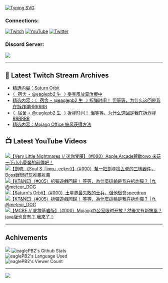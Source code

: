 <!--### Hello people, I'm EaglePB2 - The one who building something for fun 👋
Thank you for standby for this profile.   
The purpose of this profile is coming soon.   
You may come back later, as you wish if this readme.md is updated.   -->

<a href="https://git.io/typing-svg"><img src="https://readme-typing-svg.herokuapp.com?font=Fira+Code&duration=1000&pause=5000&vCenter=true&random=false&width=500&lines=%F0%9F%91%8B+Hello+Everyone%2C+I'm+EaglePB2.;%F0%9F%99%87+Thank+you+for+stopping+by+my+profile.+;%F0%9F%94%AD+%3D%3D%3D%3D+%F0%9F%94%AD;%F0%9F%91%8B+%E4%BD%A0%E5%A5%BD%EF%BC%8C%E6%AD%A1%E8%BF%8E%E4%BE%86%E5%88%B0%E6%88%91%E7%9A%84%E4%BB%A3%E7%A2%BC%E5%BA%AB%E3%80%82;%F0%9F%99%87+%E6%84%9F%E8%AC%9D%E5%89%8D%E4%BE%86%E5%8F%83%E8%A7%80%E5%B0%8F%E5%B1%8B+owo~" alt="Typing SVG" /></a>

### Connections:

[![Twitch](https://img.shields.io/badge/Twitch-9347FF?style=flat-square&logo=twitch&logoColor=white)](https://www.twitch.tv/eaglepb2)
[![YouTube](https://img.shields.io/badge/YouTube-%23FF0000.svg?style=flat-square&logo=YouTube&logoColor=white)](https://www.youtube.com/eaglepb2)
[![Twitter](https://img.shields.io/badge/Twitter-%231DA1F2.svg?style=flat-square&logo=Twitter&logoColor=white)](https://twitter.com/eaglepb2)

### Discord Server:

[![](https://invidget.switchblade.xyz/qKrub9b?theme=dark&language=ch)](https://discord.gg/qKrub9b)

---

## 👾 Latest Twitch Stream Archives
<!-- TWITCH:START -->
- [精选内容：Saturn Orbit](https://www.twitch.tv/videos/2334754607)
- [☾ 宿舍 ⋆ @eaglepb2 生 ☽ 麥克風放棄治療中](https://www.twitch.tv/videos/2334055896)
- [精选内容：☾ 宿舍 ⋆ @eaglepb2 生 ☽ 拆弹时间！ 但等等，为什么这回是我在拆炸弹RRRRRR](https://www.twitch.tv/videos/2333908090)
- [☾ 宿舍 ⋆ @eaglepb2 生 ☽ 拆弹时间！ 但等等，为什么这回是我在拆炸弹RRRRRR](https://www.twitch.tv/videos/2333196630)
- [精选内容：Mojang Office 披风获得方法](https://www.twitch.tv/videos/2328089236)
<!-- TWITCH:END -->



## 📺 Latest YouTube Videos
<!-- YOUTUBE:START -->
<!-- YOUTUBE:END -->

<!-- BEGIN YOUTUBE-CARDS -->
<a href="https://www.youtube.com/watch?v=7b37n9FIpT0">
  <picture>
    <source media="(prefers-color-scheme: dark)" srcset="https://ytcards.demolab.com/?id=7b37n9FIpT0&title=%E3%80%90Very+Little+Nightmares+%2F%2F+%E8%BF%B7%E4%BD%A0%E6%A2%A6%E9%AD%87%E3%80%91%EF%BC%88%23000%EF%BC%89Apple+Arcade%E8%B4%8A%E5%8A%A9owo+%E4%BE%86%E7%8E%A9%E4%B8%80%E4%B8%8B%E5%B0%8F%E5%B0%8F%E5%A4%A2%E9%AD%98%E7%9A%84%E5%89%8D%E5%82%B3%E5%90%A7%EF%BC%81&lang=zh&timestamp=1735186786&background_color=%230d1117&title_color=%23ffffff&stats_color=%23dedede&max_title_lines=1&width=250&border_radius=5&duration=8068">
    <img src="https://ytcards.demolab.com/?id=7b37n9FIpT0&title=%E3%80%90Very+Little+Nightmares+%2F%2F+%E8%BF%B7%E4%BD%A0%E6%A2%A6%E9%AD%87%E3%80%91%EF%BC%88%23000%EF%BC%89Apple+Arcade%E8%B4%8A%E5%8A%A9owo+%E4%BE%86%E7%8E%A9%E4%B8%80%E4%B8%8B%E5%B0%8F%E5%B0%8F%E5%A4%A2%E9%AD%98%E7%9A%84%E5%89%8D%E5%82%B3%E5%90%A7%EF%BC%81&lang=zh&timestamp=1735186786&background_color=%23ffffff&title_color=%2324292f&stats_color=%2357606a&max_title_lines=1&width=250&border_radius=5&duration=8068" alt="【Very Little Nightmares // 迷你梦魇】（#000）Apple Arcade贊助owo 來玩一下小小夢魘的前傳吧！" title="【Very Little Nightmares // 迷你梦魇】（#000）Apple Arcade贊助owo 來玩一下小小夢魘的前傳吧！">
  </picture>
</a>
<a href="https://www.youtube.com/watch?v=9stJ0TT7YaE">
  <picture>
    <source media="(prefers-color-scheme: dark)" srcset="https://ytcards.demolab.com/?id=9stJ0TT7YaE&title=%E3%80%90%E5%8A%8D%E9%AD%82+%E3%80%8ASoul+S%E3%80%8Eimp%E3%80%8Feeker%E3%80%8B%E3%80%91%EF%BC%88%23000%EF%BC%89%E5%B9%AB%E4%B8%80%E6%8A%8A%E5%8A%8D%E5%B0%8B%E6%89%BE%E4%B8%9F%E6%A3%84%E7%9A%84%E4%B8%89%E6%A8%A3%E5%99%A8%E4%BB%B6%EF%BC%8CBoss%E6%88%B0%E5%BE%88%E5%A5%BD%E7%8E%A9%E6%8E%A8%E8%96%A6%E6%8E%A8%E8%96%A6&lang=zh&timestamp=1735157421&background_color=%230d1117&title_color=%23ffffff&stats_color=%23dedede&max_title_lines=1&width=250&border_radius=5&duration=14267">
    <img src="https://ytcards.demolab.com/?id=9stJ0TT7YaE&title=%E3%80%90%E5%8A%8D%E9%AD%82+%E3%80%8ASoul+S%E3%80%8Eimp%E3%80%8Feeker%E3%80%8B%E3%80%91%EF%BC%88%23000%EF%BC%89%E5%B9%AB%E4%B8%80%E6%8A%8A%E5%8A%8D%E5%B0%8B%E6%89%BE%E4%B8%9F%E6%A3%84%E7%9A%84%E4%B8%89%E6%A8%A3%E5%99%A8%E4%BB%B6%EF%BC%8CBoss%E6%88%B0%E5%BE%88%E5%A5%BD%E7%8E%A9%E6%8E%A8%E8%96%A6%E6%8E%A8%E8%96%A6&lang=zh&timestamp=1735157421&background_color=%23ffffff&title_color=%2324292f&stats_color=%2357606a&max_title_lines=1&width=250&border_radius=5&duration=14267" alt="【劍魂 《Soul S『imp』eeker》】（#000）幫一把劍尋找丟棄的三樣器件，Boss戰很好玩推薦推薦" title="【劍魂 《Soul S『imp』eeker》】（#000）幫一把劍尋找丟棄的三樣器件，Boss戰很好玩推薦推薦">
  </picture>
</a>
<a href="https://www.youtube.com/watch?v=oBHj0B0iASk">
  <picture>
    <source media="(prefers-color-scheme: dark)" srcset="https://ytcards.demolab.com/?id=oBHj0B0iASk&title=%E3%80%90KT%26NE%E3%80%91%EF%BC%88%23005%EF%BC%89%E6%8B%86%E5%BD%88%E9%81%8A%E6%88%B2%E5%9B%9E%E6%AD%B8%EF%BC%81+%E7%AD%89%E7%AD%89%EF%BC%8C%E7%82%BA%E4%BB%80%E9%BA%BC%E9%80%99%E8%BC%AA%E6%98%AF%E6%88%91%E5%9C%A8%E6%8B%86%E7%82%B8%E5%BD%88%EF%BC%9F+%7C+ft.++%40meteor_DOG&lang=zh&timestamp=1735067836&background_color=%230d1117&title_color=%23ffffff&stats_color=%23dedede&max_title_lines=1&width=250&border_radius=5&duration=0">
    <img src="https://ytcards.demolab.com/?id=oBHj0B0iASk&title=%E3%80%90KT%26NE%E3%80%91%EF%BC%88%23005%EF%BC%89%E6%8B%86%E5%BD%88%E9%81%8A%E6%88%B2%E5%9B%9E%E6%AD%B8%EF%BC%81+%E7%AD%89%E7%AD%89%EF%BC%8C%E7%82%BA%E4%BB%80%E9%BA%BC%E9%80%99%E8%BC%AA%E6%98%AF%E6%88%91%E5%9C%A8%E6%8B%86%E7%82%B8%E5%BD%88%EF%BC%9F+%7C+ft.++%40meteor_DOG&lang=zh&timestamp=1735067836&background_color=%23ffffff&title_color=%2324292f&stats_color=%2357606a&max_title_lines=1&width=250&border_radius=5&duration=0" alt="【KT&NE】（#005）拆彈遊戲回歸！ 等等，為什麼這輪是我在拆炸彈？ | ft.  @meteor_DOG" title="【KT&NE】（#005）拆彈遊戲回歸！ 等等，為什麼這輪是我在拆炸彈？ | ft.  @meteor_DOG">
  </picture>
</a>
<a href="https://www.youtube.com/watch?v=Gyn7csGHWas">
  <picture>
    <source media="(prefers-color-scheme: dark)" srcset="https://ytcards.demolab.com/?id=Gyn7csGHWas&title=%E3%80%90Saturn%27s+Orbit%E3%80%91%EF%BC%88%23000%EF%BC%89%E5%9C%9F%E6%98%9F%E7%95%8C%E6%9C%80%E5%A4%B1%E6%95%97%E7%9A%84%E5%A3%AB%E5%85%B5%EF%BC%8C%E4%BD%86%E4%BB%96%E5%BE%88%E6%9C%83speedrun&lang=zh&timestamp=1735052369&background_color=%230d1117&title_color=%23ffffff&stats_color=%23dedede&max_title_lines=1&width=250&border_radius=5&duration=17192">
    <img src="https://ytcards.demolab.com/?id=Gyn7csGHWas&title=%E3%80%90Saturn%27s+Orbit%E3%80%91%EF%BC%88%23000%EF%BC%89%E5%9C%9F%E6%98%9F%E7%95%8C%E6%9C%80%E5%A4%B1%E6%95%97%E7%9A%84%E5%A3%AB%E5%85%B5%EF%BC%8C%E4%BD%86%E4%BB%96%E5%BE%88%E6%9C%83speedrun&lang=zh&timestamp=1735052369&background_color=%23ffffff&title_color=%2324292f&stats_color=%2357606a&max_title_lines=1&width=250&border_radius=5&duration=17192" alt="【Saturn's Orbit】（#000）土星界最失敗的士兵，但他很會speedrun" title="【Saturn's Orbit】（#000）土星界最失敗的士兵，但他很會speedrun">
  </picture>
</a>
<a href="https://www.youtube.com/watch?v=t-w4AHVd9BQ">
  <picture>
    <source media="(prefers-color-scheme: dark)" srcset="https://ytcards.demolab.com/?id=t-w4AHVd9BQ&title=%E3%80%90KT%26NE%E3%80%91%EF%BC%88%23005%EF%BC%89%E6%8B%86%E5%BD%88%E9%81%8A%E6%88%B2%E5%9B%9E%E6%AD%B8%EF%BC%81+%E7%AD%89%E7%AD%89%EF%BC%8C%E7%82%BA%E4%BB%80%E9%BA%BC%E9%80%99%E8%BC%AA%E6%98%AF%E6%88%91%E5%9C%A8%E6%8B%86%E7%82%B8%E5%BD%88%EF%BC%9F+%7C+ft.++%40meteor_DOG&lang=zh&timestamp=1734877197&background_color=%230d1117&title_color=%23ffffff&stats_color=%23dedede&max_title_lines=1&width=250&border_radius=5&duration=8042">
    <img src="https://ytcards.demolab.com/?id=t-w4AHVd9BQ&title=%E3%80%90KT%26NE%E3%80%91%EF%BC%88%23005%EF%BC%89%E6%8B%86%E5%BD%88%E9%81%8A%E6%88%B2%E5%9B%9E%E6%AD%B8%EF%BC%81+%E7%AD%89%E7%AD%89%EF%BC%8C%E7%82%BA%E4%BB%80%E9%BA%BC%E9%80%99%E8%BC%AA%E6%98%AF%E6%88%91%E5%9C%A8%E6%8B%86%E7%82%B8%E5%BD%88%EF%BC%9F+%7C+ft.++%40meteor_DOG&lang=zh&timestamp=1734877197&background_color=%23ffffff&title_color=%2324292f&stats_color=%2357606a&max_title_lines=1&width=250&border_radius=5&duration=8042" alt="【KT&NE】（#005）拆彈遊戲回歸！ 等等，為什麼這輪是我在拆炸彈？ | ft.  @meteor_DOG" title="【KT&NE】（#005）拆彈遊戲回歸！ 等等，為什麼這輪是我在拆炸彈？ | ft.  @meteor_DOG">
  </picture>
</a>
<a href="https://www.youtube.com/watch?v=ajb5U9cFqKE">
  <picture>
    <source media="(prefers-color-scheme: dark)" srcset="https://ytcards.demolab.com/?id=ajb5U9cFqKE&title=%E3%80%90MCBE+%2F%2F+%E9%BA%A5%E5%A1%8A%E5%9F%BA%E5%B2%A9%E7%89%88%E3%80%91%EF%BC%88%23000%EF%BC%89Mojang%E5%8A%9E%E5%85%AC%E5%AE%A4%E9%99%90%E6%97%B6%E5%BC%80%E6%94%BE%EF%BC%9F%E7%84%B6%E5%BE%8C%E5%8F%88%E6%9C%89%E6%96%B0%E6%8A%AB%E9%A2%A8%EF%BC%9F+java%E7%89%88%E4%B9%9F%E6%9C%83%E6%9C%89%EF%BC%9F+%E6%88%91%E4%BE%86%E4%BA%86%EF%BC%81&lang=zh&timestamp=1734450441&background_color=%230d1117&title_color=%23ffffff&stats_color=%23dedede&max_title_lines=1&width=250&border_radius=5&duration=4563">
    <img src="https://ytcards.demolab.com/?id=ajb5U9cFqKE&title=%E3%80%90MCBE+%2F%2F+%E9%BA%A5%E5%A1%8A%E5%9F%BA%E5%B2%A9%E7%89%88%E3%80%91%EF%BC%88%23000%EF%BC%89Mojang%E5%8A%9E%E5%85%AC%E5%AE%A4%E9%99%90%E6%97%B6%E5%BC%80%E6%94%BE%EF%BC%9F%E7%84%B6%E5%BE%8C%E5%8F%88%E6%9C%89%E6%96%B0%E6%8A%AB%E9%A2%A8%EF%BC%9F+java%E7%89%88%E4%B9%9F%E6%9C%83%E6%9C%89%EF%BC%9F+%E6%88%91%E4%BE%86%E4%BA%86%EF%BC%81&lang=zh&timestamp=1734450441&background_color=%23ffffff&title_color=%2324292f&stats_color=%2357606a&max_title_lines=1&width=250&border_radius=5&duration=4563" alt="【MCBE // 麥塊基岩版】（#000）Mojang办公室限时开放？然後又有新披風？ java版也會有？ 我來了！" title="【MCBE // 麥塊基岩版】（#000）Mojang办公室限时开放？然後又有新披風？ java版也會有？ 我來了！">
  </picture>
</a>
<!-- END YOUTUBE-CARDS -->

---

## Achivements
[![](https://github-profile-trophy.vercel.app/?username=eaglepb2&theme=monokai&no-bg=true&&title=Repositories,Issues,Commit,MultiLanguage)](https://github.com/anuraghazra/github-readme-stats)
<img align="center" alt="eaglePB2's Github Stats" src="https://github-readme-stats.vercel.app/api?username=eaglePB2&show_icons=true&hide_border=true&theme=merko" />
<br>
<img align="center" alt="eaglePB2's Language Used" src="https://github-readme-stats.vercel.app/api/top-langs/?username=eaglePB2&show_icons=true&hide_border=true&theme=merko&layout=compact&langs_count=8" />
<br>
<img align="center" alt="eaglePB2's Viewer Count" src="https://visitcount.itsvg.in/api?id=eaglepb2&label=Profile%20Views&color=3&icon=5&pretty=true" />

<hr>

<!-- RANDOMQUOTE:START -->
![](https://quotes-github-readme.vercel.app/api?type=horizontal&theme=merko)
<!-- RANDOMQUOTE:END -->


<!--
       _____   _   _   _____       _____   _   _   ____   
      |_   _| | | | | |  ___|     |  ___| | \ | | |  _  \  
        | |   | |_| | | |___      | |___  |  \| | | | | | 
        | |   |  _  | |  ___|     |  ___| |     | | | | | 
        | |   | | | | | |___      | |___  | |\  | | |_| | 
        |_|   |_| |_| |_____|     |_____| |_| \_| |____ / 
      
-->
